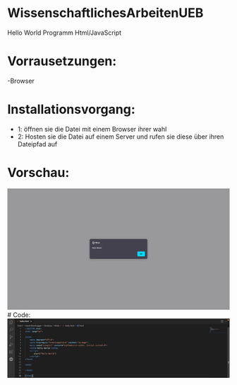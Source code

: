 # WissenschaftlichesArbeitenUEB
Hello World Programm Html/JavaScript

# Vorrausetzungen:
  -Browser
# Installationsvorgang:
  - 1: öffnen sie die Datei mit einem Browser ihrer wahl
  - 2: Hosten sie die Datei auf einem Server und rufen sie diese über ihren Dateipfad auf

# Vorschau:
<img width="1440" alt="Foto Anwendung" src="https://github.com/MaximilianHogger/WissenschaftlichesArbeitenUEB/blob/main/Anwendung-Foto.png">
# Code:
<img width="1440" alt="Foto Codeausschnitt" src="https://github.com/MaximilianHogger/WissenschaftlichesArbeitenUEB/blob/main/Code-Foto.png">

  
  
  

